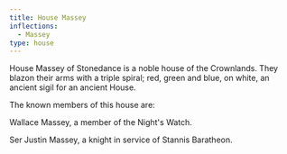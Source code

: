 ```yaml
---
title: House Massey
inflections:
  - Massey
type: house
---
```


House Massey of Stonedance is a noble house of the Crownlands. They blazon their arms with a triple spiral; red, green and blue, on white, an ancient sigil for an ancient House.

The known members of this house are:

Wallace Massey, a member of the Night's Watch.

Ser Justin Massey, a knight in service of Stannis Baratheon.


